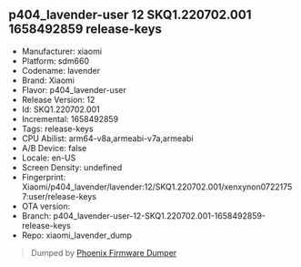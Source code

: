 ## p404_lavender-user 12 SKQ1.220702.001 1658492859 release-keys
- Manufacturer: xiaomi
- Platform: sdm660
- Codename: lavender
- Brand: Xiaomi
- Flavor: p404_lavender-user
- Release Version: 12
- Id: SKQ1.220702.001
- Incremental: 1658492859
- Tags: release-keys
- CPU Abilist: arm64-v8a,armeabi-v7a,armeabi
- A/B Device: false
- Locale: en-US
- Screen Density: undefined
- Fingerprint: Xiaomi/p404_lavender/lavender:12/SKQ1.220702.001/xenxynon07221757:user/release-keys
- OTA version: 
- Branch: p404_lavender-user-12-SKQ1.220702.001-1658492859-release-keys
- Repo: xiaomi_lavender_dump


>Dumped by [Phoenix Firmware Dumper](https://github.com/DroidDumps/phoenix_firmware_dumper)
